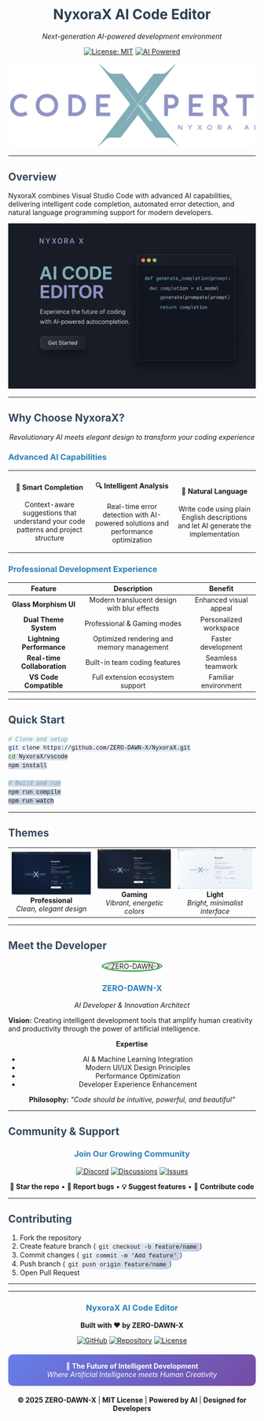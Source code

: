 <div align="center">

# NyxoraX AI Code Editor

*Next-generation AI-powered development environment*

[![License: MIT](https://img.shields.io/badge/License-MIT-blue.svg)](https://opensource.org/licenses/MIT)
[![AI Powered](https://img.shields.io/badge/AI-Powered-brightgreen.svg)](https://github.com/ZERO-DAWN-X/NyxoraX)

![NyxoraX AI Editor](public/codexpert-logo.png)

</div>

---

## Overview

NyxoraX combines Visual Studio Code with advanced AI capabilities, delivering intelligent code completion, automated error detection, and natural language programming support for modern developers.

<div align="center">
  <img src="public/NyxoraX-Editor.png" alt="Editor Interface" width="700">
</div>

---

## Why Choose NyxoraX?

<div align="center">

*Revolutionary AI meets elegant design to transform your coding experience*

</div>

### **Advanced AI Capabilities**

<table align="center">
<tr>
<td align="center" width="33%">
<h4>🧠 Smart Completion</h4>
<p>Context-aware suggestions that understand your code patterns and project structure</p>
</td>
<td align="center" width="33%">
<h4>🔍 Intelligent Analysis</h4>
<p>Real-time error detection with AI-powered solutions and performance optimization</p>
</td>
<td align="center" width="33%">
<h4>💬 Natural Language</h4>
<p>Write code using plain English descriptions and let AI generate the implementation</p>
</td>
</tr>
</table>

### **Professional Development Experience**

<div align="center">

| Feature | Description | Benefit |
|:-------:|:-----------:|:-------:|
| **Glass Morphism UI** | Modern translucent design with blur effects | Enhanced visual appeal |
| **Dual Theme System** | Professional & Gaming modes | Personalized workspace |
| **Lightning Performance** | Optimized rendering and memory management | Faster development |
| **Real-time Collaboration** | Built-in team coding features | Seamless teamwork |
| **VS Code Compatible** | Full extension ecosystem support | Familiar environment |

</div>

---

## Quick Start

```bash
# Clone and setup
git clone https://github.com/ZERO-DAWN-X/NyxoraX.git
cd NyxoraX/vscode
npm install

# Build and run
npm run compile
npm run watch
```

---

## Themes

<div align="center">

<table>
<tr>
<td align="center">
<img src="public/Professional-Theme.png" alt="Professional" width="250">
<br><strong>Professional</strong>
<br><em>Clean, elegant design</em>
</td>
<td align="center">
<img src="public/Gameing-theme.png" alt="Gaming" width="250">
<br><strong>Gaming</strong>
<br><em>Vibrant, energetic colors</em>
</td>
<td align="center">
<img src="public/Light-Theme.png" alt="Light" width="250">
<br><strong>Light</strong>
<br><em>Bright, minimalist interface</em>
</td>
</tr>
</table>

</div>

---

## Meet the Developer

<div align="center">

<img src="https://github.com/ZERO-DAWN-X.png" alt="ZERO-DAWN-X" width="120" style="border-radius: 50%; border: 3px solid #4CAF50;">

### **ZERO-DAWN-X**
*AI Developer & Innovation Architect*

</div>

**Vision:** Creating intelligent development tools that amplify human creativity and productivity through the power of artificial intelligence.

<div align="center">

**Expertise**
- AI & Machine Learning Integration
- Modern UI/UX Design Principles  
- Performance Optimization
- Developer Experience Enhancement

**Philosophy:** *"Code should be intuitive, powerful, and beautiful"*

</div>

---

## Community & Support

<div align="center">

### Join Our Growing Community

[![Discord](https://img.shields.io/badge/Discord-Join%20Chat-7289da?style=for-the-badge&logo=discord)](https://discord.gg/nyxorax)
[![Discussions](https://img.shields.io/badge/GitHub-Discussions-181717?style=for-the-badge&logo=github)](https://github.com/ZERO-DAWN-X/NyxoraX/discussions)
[![Issues](https://img.shields.io/badge/Report-Issues-red?style=for-the-badge&logo=github)](https://github.com/ZERO-DAWN-X/NyxoraX/issues)

**🌟 Star the repo** • **🐛 Report bugs** • **💡 Suggest features** • **🤝 Contribute code**

</div>

---

## Contributing

1. Fork the repository
2. Create feature branch (`git checkout -b feature/name`)
3. Commit changes (`git commit -m 'Add feature'`)
4. Push branch (`git push origin feature/name`)
5. Open Pull Request

---

<div align="center">

---

### **NyxoraX AI Code Editor**

**Built with ❤️ by ZERO-DAWN-X**

[![GitHub](https://img.shields.io/badge/GitHub-ZERO--DAWN--X-black?style=for-the-badge&logo=github)](https://github.com/ZERO-DAWN-X)
[![Repository](https://img.shields.io/badge/Repository-NyxoraX-blue?style=for-the-badge&logo=git)](https://github.com/ZERO-DAWN-X/NyxoraX)
[![License](https://img.shields.io/badge/License-MIT-green?style=for-the-badge)](LICENSE.txt)

<div style="margin: 20px 0; padding: 15px; background: linear-gradient(135deg, #667eea 0%, #764ba2 100%); border-radius: 10px; color: white;">
  <strong>🚀 The Future of Intelligent Development</strong>
  <br>
  <em>Where Artificial Intelligence meets Human Creativity</em>
</div>

**© 2025 ZERO-DAWN-X** | **MIT License** | **Powered by AI** | **Designed for Developers**

</div>

<style>
@keyframes fadeIn {
  from { opacity: 0; transform: translateY(20px); }
  to { opacity: 1; transform: translateY(0); }
}

@keyframes slideIn {
  from { opacity: 0; transform: translateX(-30px); }
  to { opacity: 1; transform: translateX(0); }
}

@keyframes slideUp {
  from { opacity: 0; transform: translateY(30px); }
  to { opacity: 1; transform: translateY(0); }
}

@keyframes pulse {
  0%, 100% { transform: scale(1); opacity: 1; }
  50% { transform: scale(1.05); opacity: 0.8; }
}

@keyframes glow {
  0%, 100% { box-shadow: 0 0 5px rgba(102, 126, 234, 0.5); }
  50% { box-shadow: 0 0 20px rgba(102, 126, 234, 0.8), 0 0 30px rgba(102, 126, 234, 0.6); }
}

@keyframes float {
  0%, 100% { transform: translateY(0px); }
  50% { transform: translateY(-5px); }
}

h1 {
  animation: fadeIn 1.2s ease-out;
  color: #2c3e50;
}

h2 {
  animation: slideIn 1s ease-out;
  color: #34495e;
}

h3 {
  animation: slideUp 0.8s ease-out;
  color: #2980b9;
}

img {
  animation: slideIn 1.2s ease-out;
  transition: all 0.3s ease;
}

img:hover {
  transform: scale(1.05) rotate(2deg);
  filter: brightness(1.1);
}

table {
  animation: fadeIn 1.5s ease-out;
}

.badge {
  animation: pulse 2s infinite;
}

.gradient-box {
  animation: glow 3s ease-in-out infinite alternate;
}

code {
  background: linear-gradient(135deg, #f5f7fa 0%, #c3cfe2 100%);
  padding: 2px 6px;
  border-radius: 4px;
  font-family: 'Courier New', monospace;
}

blockquote {
  border-left: 4px solid #3498db;
  padding-left: 20px;
  margin: 20px 0;
  background: rgba(52, 152, 219, 0.1);
  border-radius: 5px;
}
</style>
